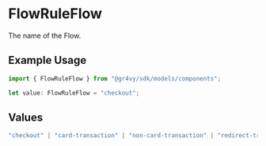 # FlowRuleFlow

The name of the Flow.

## Example Usage

```typescript
import { FlowRuleFlow } from "@gr4vy/sdk/models/components";

let value: FlowRuleFlow = "checkout";
```

## Values

```typescript
"checkout" | "card-transaction" | "non-card-transaction" | "redirect-transaction"
```
